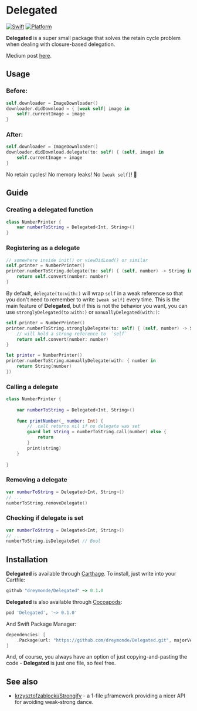 # Delegated
[![Swift][swift-badge]][swift-url]
[![Platform][platform-badge]][platform-url]

**Delegated** is a super small package that solves the retain cycle problem when dealing with closure-based delegation.

Medium post [here](https://medium.com/anysuggestion/preventing-memory-leaks-with-swift-compile-time-safety-49b845df4dc6).

## Usage

### Before:

```swift
self.downloader = ImageDownloader()
downloader.didDownload = { [weak self] image in
    self?.currentImage = image
}
```

### After:

```swift
self.downloader = ImageDownloader()
downloader.didDownload.delegate(to: self) { (self, image) in
    self.currentImage = image
}
```

No retain cycles! No memory leaks! No `[weak self]`! 🎉

## Guide

### Creating a delegated function

```swift
class NumberPrinter {
    var numberToString = Delegated<Int, String>()
}
```

### Registering as a delegate

```swift
// somewhere inside init() or viewDidLoad() or similar
self.printer = NumberPrinter()
printer.numberToString.delegate(to: self) { (self, number) -> String in
    return self.convert(number: number)
}
```

By default, `delegate(to:with:)` will wrap `self` in a weak reference so that you don't need to remember to write `[weak self]` every time. This is the main feature of **Delegated**, but if this is not the behavior you want, you can use `stronglyDelegated(to:with:)` or `manuallyDelegated(with:)`:

```swift
self.printer = NumberPrinter()
printer.numberToString.stronglyDelegate(to: self) { (self, number) -> String in
    // will hold a strong reference to  `self`
    return self.convert(number: number) 
}
```

```swift
let printer = NumberPrinter()
printer.numberToString.manuallyDelegate(with: { number in
    return String(number)
})
```

### Calling a delegate

```swift
class NumberPrinter {
    
    var numberToString = Delegated<Int, String>()
    
    func printNumber(_ number: Int) {
        // .call returns nil if no delegate was set
        guard let string = numberToString.call(number) else {
            return
        }
        print(string)
    }
    
}
```

### Removing a delegate

```swift
var numberToString = Delegated<Int, String>()
// ...
numberToString.removeDelegate()
```

### Checking if delegate is set

```swift
var numberToString = Delegated<Int, String>()
// ...
numberToString.isDelegateSet // Bool
```

## Installation

**Delegated** is available through [Carthage][carthage-url]. To install, just write into your Cartfile:

```ruby
github "dreymonde/Delegated" ~> 0.1.0
```

**Delegated** is also available through [Cocoapods][cocoapods-url]:

```ruby
pod 'Delegated', '~> 0.1.0'
```

And Swift Package Manager:

```swift
dependencies: [
    .Package(url: "https://github.com/dreymonde/Delegated.git", majorVersion: 0, minor: 1),
]
```

And, of course, you always have an option of just copying-and-pasting the code - **Delegated** is just one file, so feel free.

## See also

- [krzysztofzablocki/Strongify](https://github.com/krzysztofzablocki/Strongify) - a 1-file µframework providing a nicer API for avoiding weak-strong dance.

[swift-badge]: https://img.shields.io/badge/Swift-4.0-orange.svg?style=flat
[swift-url]: https://swift.org
[platform-badge]: https://img.shields.io/badge/platform-iOS%20%7C%20macOS%20%7C%20watchOS%20%7C%20tvOS%20%7C%20Linux-lightgrey.svg
[platform-url]: https://developer.apple.com/swift/
[carthage-url]: https://github.com/Carthage/Carthage
[cocoapods-url]: https://github.com/CocoaPods/CocoaPods
